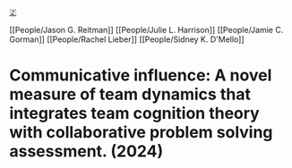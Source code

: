 [🇿](zotero://select/library/items/SSLDIQSV)

[[People/Jason G. Reitman]] [[People/Julie L. Harrison]] [[People/Jamie C. Gorman]] [[People/Rachel Lieber]] [[People/Sidney K. D'Mello]] 
# Communicative influence: A novel measure of team dynamics that integrates team cognition theory with collaborative problem solving assessment. (2024)


